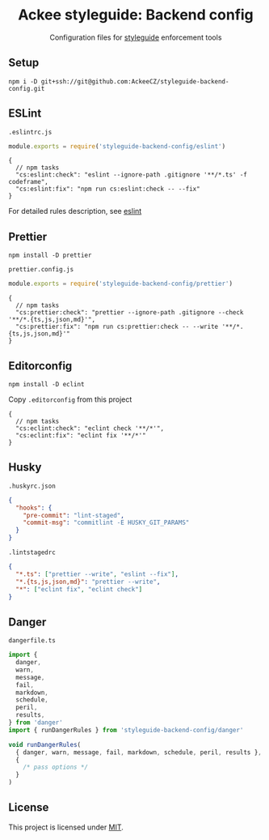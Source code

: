<div align="center">

# Ackee styleguide: Backend config

Configuration files for [styleguide](https://github.com/AckeeCZ/styleguide) enforcement tools

</div>

## Setup

```
npm i -D git+ssh://git@github.com:AckeeCZ/styleguide-backend-config.git
```

## ESLint

`.eslintrc.js`

```js
module.exports = require('styleguide-backend-config/eslint')
```

```jsonc
{
  // npm tasks
  "cs:eslint:check": "eslint --ignore-path .gitignore '**/*.ts' -f codeframe",
  "cs:eslint:fix": "npm run cs:eslint:check -- --fix"
}
```

For detailed rules description, see [eslint](./eslint.md)

## Prettier

`npm install -D prettier`

`prettier.config.js`

```js
module.exports = require('styleguide-backend-config/prettier')
```

```jsonc
{
  // npm tasks
  "cs:prettier:check": "prettier --ignore-path .gitignore --check '**/*.{ts,js,json,md}'",
  "cs:prettier:fix": "npm run cs:prettier:check -- --write '**/*.{ts,js,json,md}'"
}
```

## Editorconfig

`npm install -D eclint`

Copy `.editorconfig` from this project

```jsonc
{
  // npm tasks
  "cs:eclint:check": "eclint check '**/*'",
  "cs:eclint:fix": "eclint fix '**/*'"
}
```

## Husky

`.huskyrc.json`

```json
{
  "hooks": {
    "pre-commit": "lint-staged",
    "commit-msg": "commitlint -E HUSKY_GIT_PARAMS"
  }
}
```

`.lintstagedrc`

```json
{
  "*.ts": ["prettier --write", "eslint --fix"],
  "*.{ts,js,json,md}": "prettier --write",
  "*": ["eclint fix", "eclint check"]
}
```

## Danger

`dangerfile.ts`

```typescript
import {
  danger,
  warn,
  message,
  fail,
  markdown,
  schedule,
  peril,
  results,
} from 'danger'
import { runDangerRules } from 'styleguide-backend-config/danger'

void runDangerRules(
  { danger, warn, message, fail, markdown, schedule, peril, results },
  {
    /* pass options */
  }
)
```

## License

This project is licensed under [MIT](./LICENSE).

